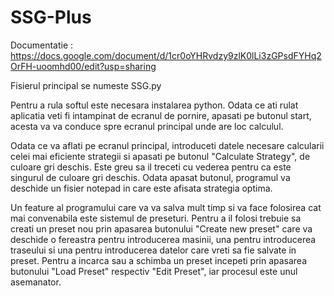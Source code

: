 # SSG-Plus

Documentatie : https://docs.google.com/document/d/1cr0oYHRvdzy9zlK0lLi3zGPsdFYHq2OrFH-uoomhd00/edit?usp=sharing

Fisierul principal se numeste SSG.py

Pentru a rula softul este necesara instalarea python.
Odata ce ati rulat aplicatia veti fi intampinat de ecranul de pornire, apasati pe butonul start, acesta va va conduce spre ecranul principal unde are loc calculul.

Odata ce va aflati pe ecranul principal, introduceti datele necesare calcularii celei mai eficiente strategii si apasati pe butonul "Calculate Strategy", de culoare gri deschis. Este greu sa il treceti cu vederea pentru ca este singurul de culoare gri deschis. Odata apasat butonul, programul va deschide un fisier notepad in care este afisata strategia optima.

Un feature al programului care va va salva mult timp si va face folosirea cat mai convenabila este sistemul de preseturi. Pentru a il folosi trebuie sa creati un preset nou prin apasarea butonului "Create new preset" care va deschide o fereastra pentru introducerea masinii, una pentru introducerea traseului si una pentru introducerea datelor care vreti sa fie salvate in preset. 
Pentru a incarca sau a schimba un preset incepeti prin apasarea butonului "Load Preset" respectiv "Edit Preset", iar procesul este unul asemanator.

